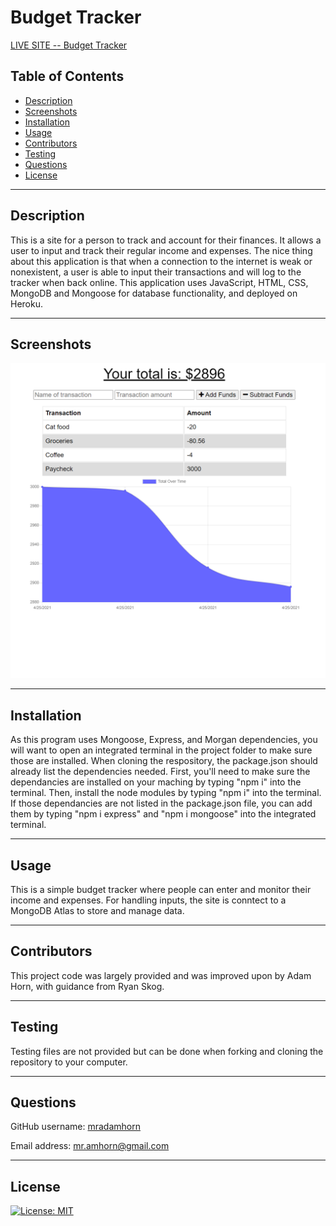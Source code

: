 # Budget Tracker

[LIVE SITE -- Budget Tracker](https://ancient-bastion-15897.herokuapp.com/)

## Table of Contents
- [Description](#description)
- [Screenshots](#screenshots)
- [Installation](#installation)
- [Usage](#usage)
- [Contributors](#contributors)
- [Testing](#testing)
- [Questions](#questions)
- [License](#license)

---

## Description
This is a site for a person to track and account for their finances. It allows a user to input and track their regular income and expenses. The nice thing about this application is that when a connection to the internet is weak or nonexistent, a user is able to input their transactions and will log to the tracker when back online. This application uses JavaScript, HTML, CSS, MongoDB and Mongoose for database functionality, and deployed on Heroku.

---

## Screenshots

![Budget Tracker Page](images/budget-tracker.png)

---

## Installation
As this program uses Mongoose, Express, and Morgan dependencies, you will want to open an integrated terminal in the project folder to make sure those are installed. When cloning the respository, the package.json should already list the dependencies needed. First, you'll need to make sure the dependancies are installed on your maching by typing "npm i" into the terminal. Then, install the node modules by typing "npm i" into the terminal. If those dependancies are not listed in the package.json file, you can add them by typing "npm i express" and "npm i mongoose" into the integrated terminal.   

---

## Usage
This is a simple budget tracker where people can enter and monitor their income and expenses. For handling inputs, the site is conntect to a MongoDB Atlas to store and manage data. 

---

## Contributors
This project code was largely provided and was improved upon by Adam Horn, with guidance from Ryan Skog.

---

## Testing
Testing files are not provided but can be done when forking and cloning the repository to your computer.  

---

## Questions
GitHub username: [mradamhorn](https://github.com/mradamhorn)

Email address: mr.amhorn@gmail.com

---

## License
[![License: MIT](https://img.shields.io/badge/License-MIT-yellow.svg)](https://opensource.org/licenses/MIT)